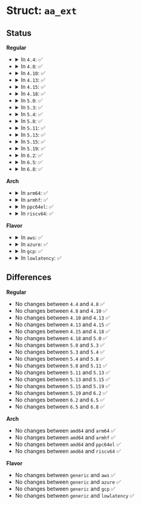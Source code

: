 # Struct: <code>aa_ext</code>

## Status
<b>Regular</b>
<ul>
<li>
<details>
<summary>In <code>4.4</code>: ✅</summary>

```c
struct aa_ext {
    void *start;
    void *end;
    void *pos;
    u32 version;
};
```
</details>
</li>
<li>
<details>
<summary>In <code>4.8</code>: ✅</summary>

```c
struct aa_ext {
    void *start;
    void *end;
    void *pos;
    u32 version;
};
```
</details>
</li>
<li>
<details>
<summary>In <code>4.10</code>: ✅</summary>

```c
struct aa_ext {
    void *start;
    void *end;
    void *pos;
    u32 version;
};
```
</details>
</li>
<li>
<details>
<summary>In <code>4.13</code>: ✅</summary>

```c
struct aa_ext {
    void *start;
    void *end;
    void *pos;
    u32 version;
};
```
</details>
</li>
<li>
<details>
<summary>In <code>4.15</code>: ✅</summary>

```c
struct aa_ext {
    void *start;
    void *end;
    void *pos;
    u32 version;
};
```
</details>
</li>
<li>
<details>
<summary>In <code>4.18</code>: ✅</summary>

```c
struct aa_ext {
    void *start;
    void *end;
    void *pos;
    u32 version;
};
```
</details>
</li>
<li>
<details>
<summary>In <code>5.0</code>: ✅</summary>

```c
struct aa_ext {
    void *start;
    void *end;
    void *pos;
    u32 version;
};
```
</details>
</li>
<li>
<details>
<summary>In <code>5.3</code>: ✅</summary>

```c
struct aa_ext {
    void *start;
    void *end;
    void *pos;
    u32 version;
};
```
</details>
</li>
<li>
<details>
<summary>In <code>5.4</code>: ✅</summary>

```c
struct aa_ext {
    void *start;
    void *end;
    void *pos;
    u32 version;
};
```
</details>
</li>
<li>
<details>
<summary>In <code>5.8</code>: ✅</summary>

```c
struct aa_ext {
    void *start;
    void *end;
    void *pos;
    u32 version;
};
```
</details>
</li>
<li>
<details>
<summary>In <code>5.11</code>: ✅</summary>

```c
struct aa_ext {
    void *start;
    void *end;
    void *pos;
    u32 version;
};
```
</details>
</li>
<li>
<details>
<summary>In <code>5.13</code>: ✅</summary>

```c
struct aa_ext {
    void *start;
    void *end;
    void *pos;
    u32 version;
};
```
</details>
</li>
<li>
<details>
<summary>In <code>5.15</code>: ✅</summary>

```c
struct aa_ext {
    void *start;
    void *end;
    void *pos;
    u32 version;
};
```
</details>
</li>
<li>
<details>
<summary>In <code>5.19</code>: ✅</summary>

```c
struct aa_ext {
    void *start;
    void *end;
    void *pos;
    u32 version;
};
```
</details>
</li>
<li>
<details>
<summary>In <code>6.2</code>: ✅</summary>

```c
struct aa_ext {
    void *start;
    void *end;
    void *pos;
    u32 version;
};
```
</details>
</li>
<li>
<details>
<summary>In <code>6.5</code>: ✅</summary>

```c
struct aa_ext {
    void *start;
    void *end;
    void *pos;
    u32 version;
};
```
</details>
</li>
<li>
<details>
<summary>In <code>6.8</code>: ✅</summary>

```c
struct aa_ext {
    void *start;
    void *end;
    void *pos;
    u32 version;
};
```
</details>
</li>
</ul>
<b>Arch</b>
<ul>
<li>
<details>
<summary>In <code>arm64</code>: ✅</summary>

```c
struct aa_ext {
    void *start;
    void *end;
    void *pos;
    u32 version;
};
```
</details>
</li>
<li>
<details>
<summary>In <code>armhf</code>: ✅</summary>

```c
struct aa_ext {
    void *start;
    void *end;
    void *pos;
    u32 version;
};
```
</details>
</li>
<li>
<details>
<summary>In <code>ppc64el</code>: ✅</summary>

```c
struct aa_ext {
    void *start;
    void *end;
    void *pos;
    u32 version;
};
```
</details>
</li>
<li>
<details>
<summary>In <code>riscv64</code>: ✅</summary>

```c
struct aa_ext {
    void *start;
    void *end;
    void *pos;
    u32 version;
};
```
</details>
</li>
</ul>
<b>Flavor</b>
<ul>
<li>
<details>
<summary>In <code>aws</code>: ✅</summary>

```c
struct aa_ext {
    void *start;
    void *end;
    void *pos;
    u32 version;
};
```
</details>
</li>
<li>
<details>
<summary>In <code>azure</code>: ✅</summary>

```c
struct aa_ext {
    void *start;
    void *end;
    void *pos;
    u32 version;
};
```
</details>
</li>
<li>
<details>
<summary>In <code>gcp</code>: ✅</summary>

```c
struct aa_ext {
    void *start;
    void *end;
    void *pos;
    u32 version;
};
```
</details>
</li>
<li>
<details>
<summary>In <code>lowlatency</code>: ✅</summary>

```c
struct aa_ext {
    void *start;
    void *end;
    void *pos;
    u32 version;
};
```
</details>
</li>
</ul>

## Differences
<b>Regular</b>
<ul>
<li>
No changes between <code>4.4</code> and <code>4.8</code> ✅
</li>
<li>
No changes between <code>4.8</code> and <code>4.10</code> ✅
</li>
<li>
No changes between <code>4.10</code> and <code>4.13</code> ✅
</li>
<li>
No changes between <code>4.13</code> and <code>4.15</code> ✅
</li>
<li>
No changes between <code>4.15</code> and <code>4.18</code> ✅
</li>
<li>
No changes between <code>4.18</code> and <code>5.0</code> ✅
</li>
<li>
No changes between <code>5.0</code> and <code>5.3</code> ✅
</li>
<li>
No changes between <code>5.3</code> and <code>5.4</code> ✅
</li>
<li>
No changes between <code>5.4</code> and <code>5.8</code> ✅
</li>
<li>
No changes between <code>5.8</code> and <code>5.11</code> ✅
</li>
<li>
No changes between <code>5.11</code> and <code>5.13</code> ✅
</li>
<li>
No changes between <code>5.13</code> and <code>5.15</code> ✅
</li>
<li>
No changes between <code>5.15</code> and <code>5.19</code> ✅
</li>
<li>
No changes between <code>5.19</code> and <code>6.2</code> ✅
</li>
<li>
No changes between <code>6.2</code> and <code>6.5</code> ✅
</li>
<li>
No changes between <code>6.5</code> and <code>6.8</code> ✅
</li>
</ul>
<b>Arch</b>
<ul>
<li>
No changes between <code>amd64</code> and <code>arm64</code> ✅
</li>
<li>
No changes between <code>amd64</code> and <code>armhf</code> ✅
</li>
<li>
No changes between <code>amd64</code> and <code>ppc64el</code> ✅
</li>
<li>
No changes between <code>amd64</code> and <code>riscv64</code> ✅
</li>
</ul>
<b>Flavor</b>
<ul>
<li>
No changes between <code>generic</code> and <code>aws</code> ✅
</li>
<li>
No changes between <code>generic</code> and <code>azure</code> ✅
</li>
<li>
No changes between <code>generic</code> and <code>gcp</code> ✅
</li>
<li>
No changes between <code>generic</code> and <code>lowlatency</code> ✅
</li>
</ul>
